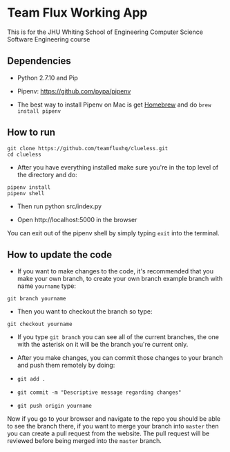 # Team Flux Working App

This is for the JHU Whiting School of Engineering Computer Science Software Engineering course 
## Dependencies

-  Python 2.7.10 and Pip

- Pipenv: https://github.com/pypa/pipenv

- The best way to install Pipenv on Mac is get [Homebrew](https://brew.sh) and do `brew install pipenv`

## How to run

```
git clone https://github.com/teamfluxhq/clueless.git
cd clueless
```

- After you have everything installed make sure you're in the top level of the directory and do:

```
pipenv install
pipenv shell
```
- Then run python src/index.py

- Open http://localhost:5000 in the browser

You can exit out of the pipenv shell by simply typing `exit` into the terminal.

## How to update the code

- If you want to make changes to the code, it's recommended that you make your own branch, to create your own branch example branch with name `yourname` type:

```
git branch yourname
```

- Then you want to checkout the branch so type:

```
git checkout yourname
```

- If you type `git branch` you can see all of the current branches, the one with the asterisk on it will be the branch you're current only.

- After you make changes, you can commit those changes to your branch and push them remotely by doing:

- `git add .`

- `git commit -m "Descriptive message regarding changes"`

- `git push origin yourname`

Now if you go to your browser and navigate to the repo you should be able to see the branch there, if you want to merge your branch into `master` then you can create a pull request from the website. The pull request will be reviewed before being merged into the `master` branch.
